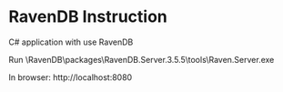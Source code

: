 # RavenDB Instruction
C# application with use RavenDB

Run \\RavenDB\packages\RavenDB.Server.3.5.5\tools\Raven.Server.exe

In browser: http://localhost:8080
